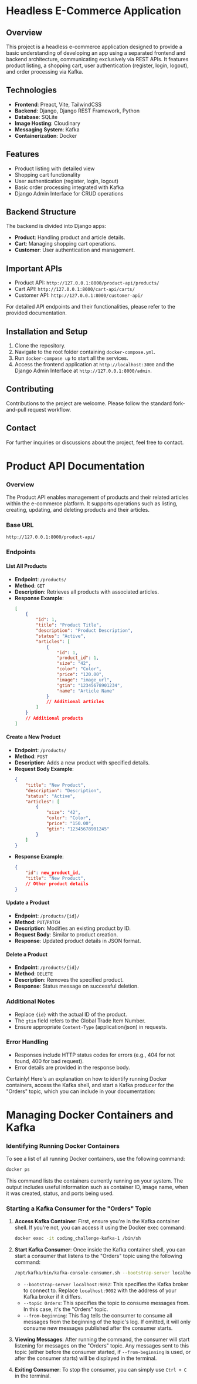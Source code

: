 # Headless E-Commerce Application

## Overview
This project is a headless e-commerce application designed to provide a basic understanding of developing an app using a separated frontend and backend architecture, communicating exclusively via REST APIs. It features product listing, a shopping cart, user authentication (register, login, logout), and order processing via Kafka.

## Technologies
- **Frontend**: Preact, Vite, TailwindCSS
- **Backend**: Django, Django REST Framework, Python
- **Database**: SQLite
- **Image Hosting**: Cloudinary
- **Messaging System**: Kafka
- **Containerization**: Docker

## Features
- Product listing with detailed view
- Shopping cart functionality
- User authentication (register, login, logout)
- Basic order processing integrated with Kafka
- Django Admin Interface for CRUD operations

## Backend Structure
The backend is divided into Django apps:
- **Product**: Handling product and article details.
- **Cart**: Managing shopping cart operations.
- **Customer**: User authentication and management.

## Important APIs
- Product API: `http://127.0.0.1:8000/product-api/products/`
- Cart API: `http://127.0.0.1:8000/cart-api/carts/`
- Customer API: `http://127.0.0.1:8000/customer-api/`

For detailed API endpoints and their functionalities, please refer to the provided documentation.

## Installation and Setup
1. Clone the repository.
2. Navigate to the root folder containing `docker-compose.yml`.
3. Run `docker-compose up` to start all the services.
4. Access the frontend application at `http://localhost:3000` and the Django Admin Interface at `http://127.0.0.1:8000/admin`.

## Contributing
Contributions to the project are welcome. Please follow the standard fork-and-pull request workflow.

## Contact
For further inquiries or discussions about the project, feel free to contact.




# Product API Documentation

### Overview
The Product API enables management of products and their related articles within the e-commerce platform. It supports operations such as listing, creating, updating, and deleting products and their articles.

### Base URL
```
http://127.0.0.1:8000/product-api/
```

### Endpoints

#### List All Products
- **Endpoint**: `/products/`
- **Method**: `GET`
- **Description**: Retrieves all products with associated articles.
- **Response Example**:
    ```json
    [
        {
            "id": 1,
            "title": "Product Title",
            "description": "Product Description",
            "status": "Active",
            "articles": [
                {
                    "id": 1,
                    "product_id": 1,
                    "size": "42",
                    "color": "Color",
                    "price": "120.00",
                    "image": "image_url",
                    "gtin": "12345678901234",
                    "name": "Article Name"
                }
                // Additional articles
            ]
        }
        // Additional products
    ]
    ```

#### Create a New Product
- **Endpoint**: `/products/`
- **Method**: `POST`
- **Description**: Adds a new product with specified details.
- **Request Body Example**:
    ```json
    {
        "title": "New Product",
        "description": "Description",
        "status": "Active",
        "articles": [
            {
                "size": "42",
                "color": "Color",
                "price": "150.00",
                "gtin": "12345678901245"
            }
        ]
    }
    ```
- **Response Example**:
    ```json
    {
        "id": new_product_id,
        "title": "New Product",
        // Other product details
    }
    ```

#### Update a Product
- **Endpoint**: `/products/{id}/`
- **Method**: `PUT`/`PATCH`
- **Description**: Modifies an existing product by ID.
- **Request Body**: Similar to product creation.
- **Response**: Updated product details in JSON format.

#### Delete a Product
- **Endpoint**: `/products/{id}/`
- **Method**: `DELETE`
- **Description**: Removes the specified product.
- **Response**: Status message on successful deletion.

### Additional Notes
- Replace `{id}` with the actual ID of the product.
- The `gtin` field refers to the Global Trade Item Number.
- Ensure appropriate `Content-Type` (application/json) in requests.

### Error Handling
- Responses include HTTP status codes for errors (e.g., 404 for not found, 400 for bad request).
- Error details are provided in the response body.



Certainly! Here's an explanation on how to identify running Docker containers, access the Kafka shell, and start a Kafka producer for the "Orders" topic, which you can include in your documentation:

# Managing Docker Containers and Kafka

### Identifying Running Docker Containers

To see a list of all running Docker containers, use the following command:

```bash
docker ps
```

This command lists the containers currently running on your system. The output includes useful information such as container ID, image name, when it was created, status, and ports being used.

### Starting a Kafka Consumer for the "Orders" Topic

1. **Access Kafka Container**: First, ensure you're in the Kafka container shell. If you're not, you can access it using the Docker exec command:

   ```bash
   docker exec -it coding_challenge-kafka-1 /bin/sh
   ```

2. **Start Kafka Consumer**: Once inside the Kafka container shell, you can start a consumer that listens to the "Orders" topic using the following command:

   ```bash
   /opt/kafka/bin/kafka-console-consumer.sh --bootstrap-server localhost:9092 --topic Orders --from-beginning
   ```

   - `--bootstrap-server localhost:9092`: This specifies the Kafka broker to connect to. Replace `localhost:9092` with the address of your Kafka broker if it differs.
   - `--topic Orders`: This specifies the topic to consume messages from. In this case, it's the "Orders" topic.
   - `--from-beginning`: This flag tells the consumer to consume all messages from the beginning of the topic's log. If omitted, it will only consume new messages published after the consumer starts.

3. **Viewing Messages**: After running the command, the consumer will start listening for messages on the "Orders" topic. Any messages sent to this topic (either before the consumer started, if `--from-beginning` is used, or after the consumer starts) will be displayed in the terminal.

4. **Exiting Consumer**: To stop the consumer, you can simply use `Ctrl + C` in the terminal.